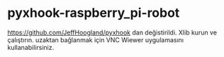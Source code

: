 # pyxhook-raspberry_pi-robot
https://github.com/JeffHoogland/pyxhook dan değistirildi.
Xlib kurun ve çalıştırın.
uzaktan bağlanmak için VNC Wiewer uygulamasını kullanabilirsiniz.
